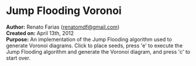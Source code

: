 Jump Flooding Voronoi
=====================
**Author:** Renato Farias (renatomdf@gmail.com)  
**Created on:** April 13th, 2012  
**Purpose:** An implementation of the Jump Flooding algorithm used to generate Voronoi diagrams. Click to place seeds, press 'e' to execute the Jump Flooding algorithm and generate the Voronoi diagram, and press 'c' to start over.
